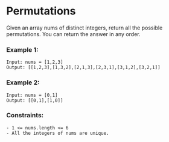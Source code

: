 # Permutations

Given an array nums of distinct integers, return all the possible permutations. You can return the answer in any order.

### Example 1:

```
Input: nums = [1,2,3]
Output: [[1,2,3],[1,3,2],[2,1,3],[2,3,1],[3,1,2],[3,2,1]]
```

### Example 2:

```
Input: nums = [0,1]
Output: [[0,1],[1,0]]
```

### Constraints:

```
- 1 <= nums.length <= 6
- All the integers of nums are unique.
```
